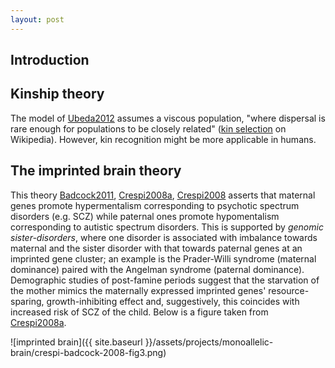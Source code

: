 ```yaml
---
layout: post
---
```


## Introduction

## Kinship theory

The model of [Ubeda2012] assumes a viscous population, "where dispersal is rare enough for populations to be closely related" ([kin selection][kin_selection] on Wikipedia).  However, kin recognition might be more applicable in humans.

## The imprinted brain theory

This theory [Badcock2011], [Crespi2008a], [Crespi2008] asserts that maternal genes promote hypermentalism corresponding to psychotic spectrum disorders (e.g. SCZ) while paternal ones promote hypomentalism corresponding to autistic spectrum disorders.  This is supported by *genomic sister-disorders*, where one disorder is associated with imbalance towards maternal and the sister disorder with that towards paternal genes at an imprinted gene cluster; an example is the Prader-Willi syndrome (maternal dominance) paired with the Angelman syndrome (paternal dominance).  Demographic studies of post-famine periods suggest that the starvation of the mother mimics the maternally expressed imprinted genes' resource-sparing, growth-inhibiting effect and, suggestively, this coincides with increased risk of SCZ of the child.  Below is a figure taken from [Crespi2008a].

![imprinted brain]({{ site.baseurl }}/assets/projects/monoallelic-brain/crespi-badcock-2008-fig3.png)

[Ubeda2012]: http://www.ncbi.nlm.nih.gov/pubmed/22519791
[Badcock2011]: http://www.ncbi.nlm.nih.gov/pubmed/22122342
[Crespi2008a]: http://www.ncbi.nlm.nih.gov/pubmed/18578904
[Crespi2008]: http://www.ncbi.nlm.nih.gov/pubmed/18783362

[kin_selection]: https://en.wikipedia.org/wiki/Kin_selection
